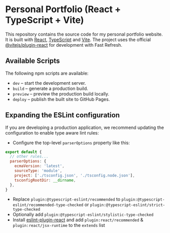 # Personal Portfolio (React + TypeScript + Vite)

This repository contains the source code for my personal portfolio website. It is
built with [React](https://react.dev/),
[TypeScript](https://www.typescriptlang.org/) and
[Vite](https://vitejs.dev/). The project uses the official
[@vitejs/plugin-react](https://github.com/vitejs/vite-plugin-react/blob/main/packages/plugin-react/README.md)
for development with Fast Refresh.

## Available Scripts

The following npm scripts are available:

- `dev` – start the development server.
- `build` – generate a production build.
- `preview` – preview the production build locally.
- `deploy` – publish the built site to GitHub Pages.

## Expanding the ESLint configuration

If you are developing a production application, we recommend updating the configuration to enable type aware lint rules:

- Configure the top-level `parserOptions` property like this:

```js
export default {
  // other rules...
  parserOptions: {
    ecmaVersion: 'latest',
    sourceType: 'module',
    project: ['./tsconfig.json', './tsconfig.node.json'],
    tsconfigRootDir: __dirname,
  },
}
```

- Replace `plugin:@typescript-eslint/recommended` to `plugin:@typescript-eslint/recommended-type-checked` or `plugin:@typescript-eslint/strict-type-checked`
- Optionally add `plugin:@typescript-eslint/stylistic-type-checked`
- Install [eslint-plugin-react](https://github.com/jsx-eslint/eslint-plugin-react) and add `plugin:react/recommended` & `plugin:react/jsx-runtime` to the `extends` list
